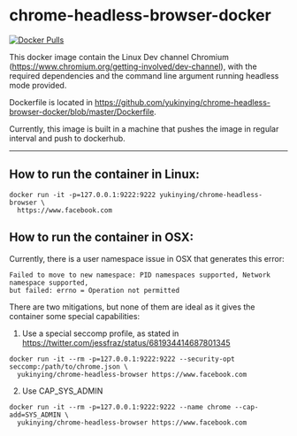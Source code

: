 # chrome-headless-browser-docker 

[![Docker Pulls](https://img.shields.io/docker/pulls/yukinying/chrome-headless-browser.svg)]()

This docker image contain the Linux Dev channel Chromium (https://www.chromium.org/getting-involved/dev-channel), with the required dependencies and the command line argument running headless mode provided.

Dockerfile is located in https://github.com/yukinying/chrome-headless-browser-docker/blob/master/Dockerfile.

Currently, this image is built in a machine that pushes the image in regular interval and push to dockerhub. 

--- 

## How to run the container in Linux:
```
docker run -it -p=127.0.0.1:9222:9222 yukinying/chrome-headless-browser \
  https://www.facebook.com
```

## How to run the container in OSX:

Currently, there is a user namespace issue in OSX that generates this error: 
```
Failed to move to new namespace: PID namespaces supported, Network namespace supported, 
but failed: errno = Operation not permitted
```

There are two mitigations, but none of them are ideal as it gives the container some special capabilities:

1. Use a special seccomp profile, as stated in https://twitter.com/jessfraz/status/681934414687801345
```
docker run -it --rm -p=127.0.0.1:9222:9222 --security-opt seccomp:/path/to/chrome.json \
  yukinying/chrome-headless-browser https://www.facebook.com
```

2. Use CAP_SYS_ADMIN
```
docker run -it --rm -p=127.0.0.1:9222:9222 --name chrome --cap-add=SYS_ADMIN \
  yukinying/chrome-headless-browser https://www.facebook.com
```
